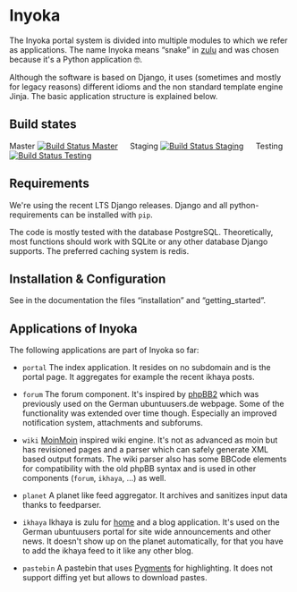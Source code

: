 # Inyoka

The Inyoka portal system is divided into multiple modules
to which we refer as applications. The name Inyoka means “snake” in
[zulu](http://zu.wiktionary.org/wiki/snake) and was chosen because it's a Python application 🤓.

Although the software is based on Django, it uses (sometimes and mostly for legacy reasons)
different idioms and the non standard template engine Jinja. The basic
application structure is explained below.

## Build states

Master&nbsp;[![Build Status Master](https://ci.ubuntu-de.org/buildStatus/icon?job=inyokaproject-github/inyoka/master)](https://ci.ubuntu-de.org/job/inyokaproject-github/inyoka/master) &emsp;
Staging&nbsp;[![Build Status Staging](https://ci.ubuntu-de.org/buildStatus/icon?job=inyokaproject-github/inyoka/staging)](https://ci.ubuntu-de.org/job/inyokaproject-github/inyoka/staging) &emsp;
Testing&nbsp;[![Build Status Testing](https://ci.ubuntu-de.org/buildStatus/icon?job=inyokaproject-github/inyoka/testing)](https://ci.ubuntu-de.org/job/inyokaproject-github/inyoka/testing)

## Requirements

We're using the recent LTS Django releases. Django and all python-requirements
can be installed with `pip`.

The code is mostly tested with the database PostgreSQL. Theoretically, most functions should work with SQLite or
any other database Django supports. The preferred caching system is redis.

## Installation & Configuration

See in the documentation the files “installation” and “getting_started”.

## Applications of Inyoka

The following applications are part of Inyoka so far:

 * `portal` The index application. It resides on no subdomain and is the portal page.
    It aggregates for example the recent ikhaya posts.

 * `forum`
    The forum component. It's inspired by [phpBB2](http://www.phpbb.com/) which was previously
    used on the German ubuntuusers.de webpage. Some of the functionality
    was extended over time though. Especially an improved notification
    system, attachments and subforums.

 * `wiki`
    [MoinMoin](http://moinmo.in/) inspired wiki engine. It's not as
    advanced as moin but has revisioned pages and a parser which can
    safely generate XML based output formats. The wiki parser also has some
    BBCode elements for compatibility with the old phpBB syntax and is
    used in other components (`forum`, `ikhaya`, …) as well.

 * `planet`
    A planet like feed aggregator. It archives and sanitizes input data
    thanks to feedparser.

 * `ikhaya`
    Ikhaya is zulu for [home](http://glosbe.com/zu/en/ikhaya) and a blog
    application. It's used on the German ubuntuusers portal for site wide
    announcements and other news. It doesn't show up on the planet
    automatically, for that you have to add the ikhaya feed to it like any
    other blog.

 * `pastebin`
    A pastebin that uses [Pygments](http://pygments.org/) for highlighting.
    It does not support diffing yet but allows to download pastes.

